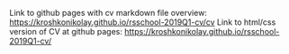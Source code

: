 Link to github pages with cv markdown file overview: https://kroshkonikolay.github.io/rsschool-2019Q1-cv/cv
Link to html/css version of CV at github pages: https://kroshkonikolay.github.io/rsschool-2019Q1-cv/
